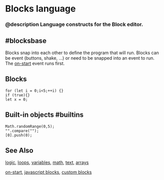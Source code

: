 # Blocks language

### @description Language constructs for the Block editor.

## #blocksbase

Blocks snap into each other to define the program that will run.
Blocks can be event (buttons, shake, ...) or need to be snapped into an event to run.
The [on-start](/blocks/on-start) event runs first.

## Blocks

```namespaces
for (let i = 0;i<5;++i) {}
if (true){}
let x = 0;
```

## Built-in objects #builtins

```namespaces
Math.randomRange(0,5);
"".compare("");
[0].push(0);
```

## See Also

[logic](/blocks/logic), [loops](/blocks/loops), [variables](/blocks/variables),
[math](/reference/math), [text](/reference/text), [arrays](/reference/arrays)

[on-start](/blocks/on-start), [javascript blocks](/blocks/javascript-blocks), [custom blocks](/blocks/custom)
